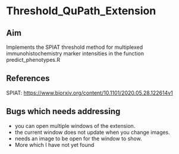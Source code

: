 # Threshold_QuPath_Extension  


## Aim
Implements the SPIAT threshold method for multiplexed immunohistochemistry marker intensities in the function predict_phenotypes.R


## References
SPIAT: https://www.biorxiv.org/content/10.1101/2020.05.28.122614v1

## Bugs which needs addressing
- you can open multiple windows of the extension.   
- the current window does not update when you change images.   
- needs an image to be open for the window to show.   
- More which I have not yet found
